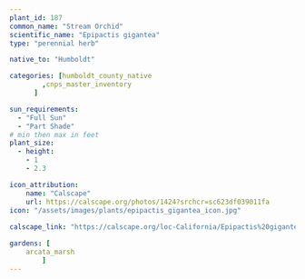 ```yaml
---
plant_id: 187 
common_name: "Stream Orchid"
scientific_name: "Epipactis gigantea"
type: "perennial herb"

native_to: "Humboldt"

categories: [humboldt_county_native
        ,cnps_master_inventory
      ]

sun_requirements:
  - "Full Sun"
  - "Part Shade"
# min then max in feet
plant_size:
  - height: 
    - 1 
    - 2.3

icon_attribution: 
    name: "Calscape"
    url: https://calscape.org/photos/1424?srchcr=sc623df039011fa
icon: "/assets/images/plants/epipactis_gigantea_icon.jpg"
 
calscape_link: "https://calscape.org/loc-California/Epipactis%20gigantea%20(Stream%20Orchid)"

gardens: [
    arcata_marsh
        ]
---
```








